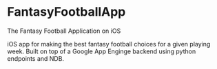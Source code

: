 # FantasyFootballApp
The Fantasy Football Application on iOS

iOS app for making the best fantasy football choices for a given playing week. Built on top of a Google App Enginge backend using python endpoints and NDB.
